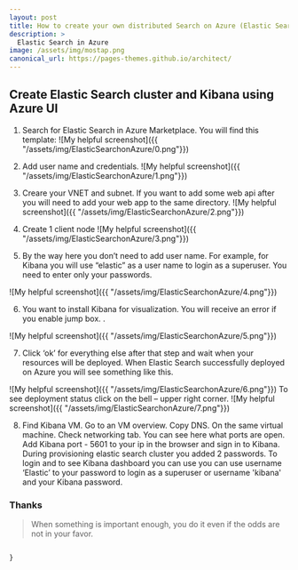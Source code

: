 ```yaml
---
layout: post
title: How to create your own distributed Search on Azure (Elastic Search + Logstash)?
description: >
  Elastic Search in Azure
image: /assets/img/mostap.png
canonical_url: https://pages-themes.github.io/architect/
---
```

## Create Elastic Search cluster and Kibana using Azure UI

1. Search for Elastic Search in Azure Marketplace. You will find this template:
![My helpful screenshot]({{ "/assets/img/ElasticSearchonAzure/0.png"}}) 

2. Add user name and credentials. 
![My helpful screenshot]({{ "/assets/img/ElasticSearchonAzure/1.png"}})

3. Creare your VNET and subnet. If you want to add some web api after you will need to add your web app to the same directory. 
![My helpful screenshot]({{ "/assets/img/ElasticSearchonAzure/2.png"}}) 

4. Create 1 client node 
![My helpful screenshot]({{ "/assets/img/ElasticSearchonAzure/3.png"}}) 

5. By the way here you don’t need to add user name. For example, for Kibana you will use “elastic” as a user name to login as a superuser. You need to enter only your passwords.

![My helpful screenshot]({{ "/assets/img/ElasticSearchonAzure/4.png"}}) 

6. You want to install Kibana for visualization. You will receive an error if you enable jump box. .

![My helpful screenshot]({{ "/assets/img/ElasticSearchonAzure/5.png"}}) 

7. Click ‘ok’ for everything else after that step and wait when your resources will be deployed. 
When Elastic Search successfully deployed on Azure you will see something like this. 

![My helpful screenshot]({{ "/assets/img/ElasticSearchonAzure/6.png"}}) 
To see deployment status click on the bell – upper right corner. 
![My helpful screenshot]({{ "/assets/img/ElasticSearchonAzure/7.png"}}) 

8. Find Kibana VM. Go to an VM overview. Copy DNS. On the same virtual machine. Check networking tab. You can see here what ports are open. Add Kibana port - 5601 to your ip in the browser and  sign in to Kibana.
During provisioning elastic search cluster you added 2 passwords. To login and to see Kibana dashboard you can use you can use username ‘Elastic’ to your password  to login as a superuser or username 'kibana' and your Kibana password.



### Thanks

> When something is important enough, you do it even if the odds are not in your favor.

```js

}
```


```

```

